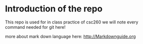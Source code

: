 # Introduction of the repo

This repo is used for in class practice of csc260
we will note every command needed for git here!

more about mark down language here: http://Markdownguide.org

